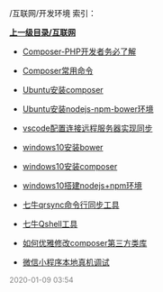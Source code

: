 /互联网/开发环境 索引：


**[上一级目录/互联网](/互联网/index.md)**

- [Composer-PHP开发者务必了解](/互联网/开发环境/Composer-PHP开发者务必了解.md)

- [Composer常用命令](/互联网/开发环境/Composer常用命令.md)

- [Ubuntu安装composer](/互联网/开发环境/Ubuntu安装composer.md)

- [Ubuntu安装nodejs-npm-bower环境](/互联网/开发环境/Ubuntu安装nodejs-npm-bower环境.md)

- [vscode配置连接远程服务器实现同步](/互联网/开发环境/vscode配置连接远程服务器实现同步.md)

- [windows10安装bower](/互联网/开发环境/windows10安装bower.md)

- [windows10安装composer](/互联网/开发环境/windows10安装composer.md)

- [windows10搭建nodejs+npm环境](/互联网/开发环境/windows10搭建nodejs+npm环境.md)

- [七牛qrsync命令行同步工具](/互联网/开发环境/七牛qrsync命令行同步工具.md)

- [七牛Qshell工具](/互联网/开发环境/七牛Qshell工具.md)

- [如何优雅修改composer第三方类库](/互联网/开发环境/如何优雅修改composer第三方类库.md)

- [微信小程序本地真机调试](/互联网/开发环境/微信小程序本地真机调试.md)


<font size=2 color='grey'> 2020-01-09 03:54 </font>